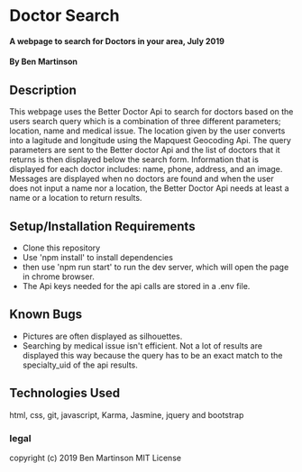 # Doctor Search

#### A webpage to search for Doctors in your area, July 2019

#### By Ben Martinson

## Description

This webpage uses the Better Doctor Api to search for doctors based on the users search query which is a combination of
three different parameters; location, name and medical issue. The location given by the user converts into a lagitude and longitude
using the Mapquest Geocoding Api. The query parameters are sent to the Better doctor Api and the list of doctors that it
returns is then displayed below the search form. Information that is displayed for each doctor includes: name, phone, address, and an
image. Messages are displayed when no doctors are found and when the user does not input a name nor a location, the Better Doctor Api
needs at least a name or a location to return results.

## Setup/Installation Requirements

* Clone this repository
* Use 'npm install' to install dependencies
* then use 'npm run start' to run the dev server, which will open the page in chrome browser.
* The Api keys needed for the api calls are stored in a .env file.

## Known Bugs

* Pictures are often displayed as silhouettes.
* Searching by medical issue isn't efficient. Not a lot of results are displayed this way because the query has to be an exact match to the specialty_uid of the api results.

## Technologies Used

html, css, git, javascript, Karma, Jasmine, jquery and bootstrap

### legal

copyright (c) 2019 Ben Martinson
MIT License
